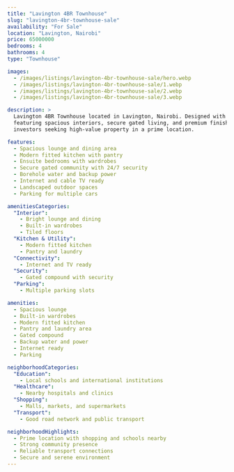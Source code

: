 ```yaml
---
title: "Lavington 4BR Townhouse"
slug: "lavington-4br-townhouse-sale"
availability: "For Sale"
location: "Lavington, Nairobi"
price: 65000000
bedrooms: 4
bathrooms: 4
type: "Townhouse"

images:
  - /images/listings/lavington-4br-townhouse-sale/hero.webp
  - /images/listings/lavington-4br-townhouse-sale/1.webp
  - /images/listings/lavington-4br-townhouse-sale/2.webp
  - /images/listings/lavington-4br-townhouse-sale/3.webp

description: >
  Lavington 4BR Townhouse located in Lavington, Nairobi. Designed with modern comfort and convenience,
  featuring spacious interiors, secure gated living, and premium finishes. Perfect for homeowners or
  investors seeking high-value property in a prime location.

features:
  - Spacious lounge and dining area
  - Modern fitted kitchen with pantry
  - Ensuite bedrooms with wardrobes
  - Secure gated community with 24/7 security
  - Borehole water and backup power
  - Internet and cable TV ready
  - Landscaped outdoor spaces
  - Parking for multiple cars

amenitiesCategories:
  "Interior":
    - Bright lounge and dining
    - Built-in wardrobes
    - Tiled floors
  "Kitchen & Utility":
    - Modern fitted kitchen
    - Pantry and laundry
  "Connectivity":
    - Internet and TV ready
  "Security":
    - Gated compound with security
  "Parking":
    - Multiple parking slots

amenities:
  - Spacious lounge
  - Built-in wardrobes
  - Modern fitted kitchen
  - Pantry and laundry area
  - Gated compound
  - Backup water and power
  - Internet ready
  - Parking

neighborhoodCategories:
  "Education":
    - Local schools and international institutions
  "Healthcare":
    - Nearby hospitals and clinics
  "Shopping":
    - Malls, markets, and supermarkets
  "Transport":
    - Good road network and public transport

neighborhoodHighlights:
  - Prime location with shopping and schools nearby
  - Strong community presence
  - Reliable transport connections
  - Secure and serene environment
---
```

